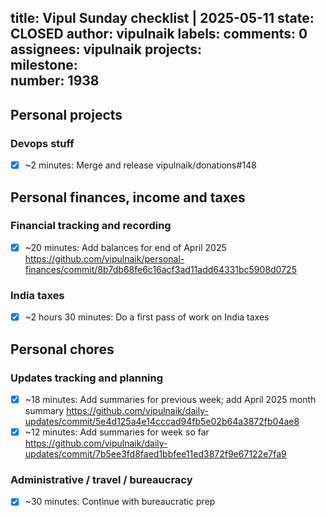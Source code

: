 title:	Vipul Sunday checklist | 2025-05-11
state:	CLOSED
author:	vipulnaik
labels:	
comments:	0
assignees:	vipulnaik
projects:	
milestone:	
number:	1938
--
## Personal projects

### Devops stuff

- [x] ~2 minutes: Merge and release vipulnaik/donations#148

## Personal finances, income and taxes

### Financial tracking and recording

- [x] ~20 minutes: Add balances for end of April 2025 https://github.com/vipulnaik/personal-finances/commit/8b7db68fe6c16acf3ad11add64331bc5908d0725

### India taxes

- [x] ~2 hours 30 minutes: Do a first pass of work on India taxes

## Personal chores

### Updates tracking and planning

- [x] ~18 minutes: Add summaries for previous week; add April 2025 month summary https://github.com/vipulnaik/daily-updates/commit/5e4d125a4e14cccad94fb5e02b64a3872fb04ae8
- [x] ~12 minutes: Add summaries for week so far https://github.com/vipulnaik/daily-updates/commit/7b5ee3fd8faed1bbfee11ed3872f9e67122e7fa9

### Administrative / travel / bureaucracy

- [x] ~30 minutes: Continue with bureaucratic prep
